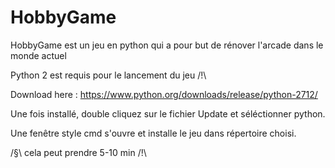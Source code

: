 # HobbyGame
HobbyGame est un jeu en python qui a pour but de rénover l'arcade dans le monde actuel

Python 2 est requis pour le lancement du jeu /!\

Download here : https://www.python.org/downloads/release/python-2712/

Une fois installé, double cliquez sur le fichier Update et séléctionner python. 

Une fenêtre style cmd s'ouvre et installe le jeu dans répertoire choisi.


/§\ cela peut prendre 5-10 min /!\
